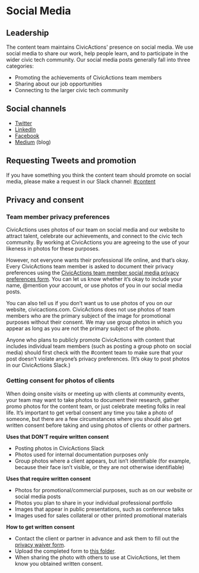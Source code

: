 # Social Media

## <a id="leadership">Leadership</a>

The content team maintains CivicActions' presence on social media. We use social media to share our work, help people learn, and to participate in the wider civic tech community. Our social media posts generally fall into three categories:

*   Promoting the achievements of CivicActions team members
*   Sharing about our job opportunities
*   Connecting to the larger civic tech community

## Social channels
*   [Twitter](https://twitter.com/CivicActions)
*   [LinkedIn](https://www.linkedin.com/company/54684)
*   [Facebook](https://www.facebook.com/CivicActions/)
*   [Medium](https://medium.com/civicactions) (blog)

## Requesting Tweets and promotion
If you have something you think the content team should promote on social media, please make a request in our Slack channel:
[#content](https://app.slack.com/client/T0297RSQF/CEX9M2M2S)


## Privacy and consent
### Team member privacy preferences 
CivicActions uses photos of our team on social media and our website to attract talent, celebrate our achievements, and connect to the civic tech community. By working at CivicActions you are agreeing to the use of your likeness in photos for these purposes.

However, not everyone wants their professional life online, and that’s okay. Every CivicActions team member is asked to document their privacy preferences using the [CivicActions team member social media privacy preferences form](https://docs.google.com/forms/d/e/1FAIpQLSdiqahFTJfs6SgiWAb9Xm1U7yCalzLdoxswfjgJ7gaxKIScGQ/viewform). You can let us know whether it’s okay to include your name, @mention your account, or use photos of you in our social media posts. 

You can also tell us if you don’t want us to use photos of you on our website, civicactions.com. CivicActions does not use photos of team members who are the primary subject of the image for promotional purposes without their consent. We may use group photos in which you appear as long as you are not the primary subject of the photo.

Anyone who plans to publicly promote CivicActions with content that includes individual team members (such as posting a group photo on social media)  should first check with the #content team to make sure that your post doesn’t violate anyone’s privacy preferences. (It’s okay to post photos in our CivicActions Slack.)

### Getting consent for photos of clients
When doing onsite visits or meeting up with clients at community events, your team may want to take photos to document their research, gather promo photos for the content team, or just celebrate meeting folks in real life. It’s important to get verbal consent any time you take a photo of someone, but there are a few circumstances where you should also get written consent before taking and using photos of clients or other partners.

**Uses that DON’T require written consent**
*   Posting photos in CivicActions Slack 
*   Photos used for internal documentation purposes only
*   Group photos where a client appears, but isn’t identifiable (for example, because their face isn’t visible, or they are not otherwise identifiable)

**Uses that require written consent**
*   Photos for promotional/commercial purposes, such as on our website or social media posts
*   Photos you plan to share in your individual professional portfolio 
*   Images that appear in public presentations, such as conference talks
*   Images used for sales collateral or other printed promotional materials

**How to get written consent**
*   Contact the client or partner in advance and ask them to fill out the [privacy waiver form](https://docs.google.com/document/d/19gWNB45730Fc0tPbAH2mT-rIdOPyabcZxsurYHh4-3U/edit).
*   Upload the completed form to [this folder](https://drive.google.com/open?id=1lYfj29gaR0rdRcR9LfA0FSIgASQe_DFF). 
*   When sharing the photo with others to use at CivicActions, let them know you obtained written consent. 

